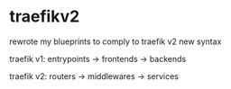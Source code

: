 # traefikv2
rewrote my blueprints to comply to traefik v2 new syntax

traefik v1: entrypoints -> frontends -> backends

traefik v2: routers -> middlewares -> services
